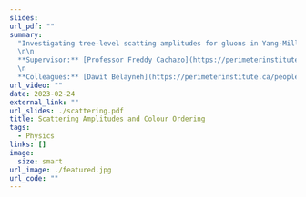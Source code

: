 ```yaml
---
slides: 
url_pdf: ""
summary: 
  "Investigating tree-level scatting amplitudes for gluons in Yang-Mills. By utilising colour decomposition, we consider partial amplitude formulas in the case of 3 negative-helicity gluons; in particular, we study their singularity structure using projective geometry.
  \n\n
  **Supervisor:** [Professor Freddy Cachazo](https://perimeterinstitute.ca/people/freddy-cachazo).
  \n
  **Colleagues:** [Dawit Belayneh](https://perimeterinstitute.ca/people/dawit-belayneh), [Raquel Izquierdo Garcia](https://perimeterinstitute.ca/people/raquel-izquierdo-garcia), [James Munday](https://perimeterinstitute.ca/people/james-munday)."
url_video: ""
date: 2023-02-24
external_link: ""
url_slides: ./scattering.pdf
title: Scattering Amplitudes and Colour Ordering
tags:
  - Physics
links: []
image: 
  size: smart
url_image: ./featured.jpg
url_code: ""
---
```



